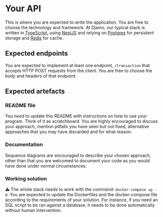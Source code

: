 # Your API

This is where you are expected to write the application. You are free to choose the technology and framework. At Djamo, our typical stack is written in [TypeScript](https://www.typescriptlang.org/), using [NestJS](https://docs.nestjs.com/) and relying on [Postgres](https://www.postgresql.org/) for persistent storage and [Redis](https://redis.io/) for cache.

## Expected endpoints

You are expected to implement at least one endpoint, `/transaction` that accepts HTTP POST requests from the client. You are free to choose the body and headers of that endpoint.

## Expected artefacts

### README file

You _need_ to update this README with instructions on how to use your program. Think of it as scratchboard. You are highly encouraged to discuss your approach, mention pitfalls you have seen but not fixed, alternative approaches that you may have discarded and for what reason.

### Documentation

Sequence diagrams are encouraged to describe your chosen approach, other than that you are welcomed to document your code as you would have done under normal circumstances.

### Working solution

⚠️ The whole stack needs to work with the command: `docker-compose up -d`. You are expected to update the Dockerfiles and the docker-compose file according to the requirements of your solution. For instance, if you need an SQL script to be ran against a database, it needs to be done automatically without human intervention.

